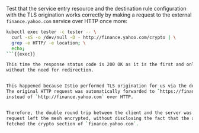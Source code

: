 Test that the service entry resource and the destination rule configuration with the TLS origination 
works correctly by making a request to the external `finance.yahoo.com` service over HTTP once more:


```bash
kubectl exec tester -c tester -- \
  curl -sS -o /dev/null -D - http://finance.yahoo.com/crypto | \
  grep -e HTTP/ -e location; \
  echo;
```{{exec}}

This time the response status code is 200 OK as it is the first and only response you got from the service, 
without the need for redirection.


This happened because Istio performed TLS origination for us via the destination rule created in the previous step.
The original HTTP request was automatically forwarded to `https://finance.yahoo.com` as HTTPS 
instead of `http://finance.yahoo.com` over HTTP. 


Therefore, the double round trip between the client and the server was eliminated, and the
request left the mesh encrypted, without disclosing the fact that the application
fetched the crypto section of `finance.yahoo.com`.